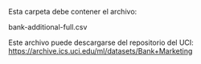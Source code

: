 Esta carpeta debe contener el archivo:

bank-additional-full.csv

Este archivo puede descargarse del repositorio del UCI:
https://archive.ics.uci.edu/ml/datasets/Bank+Marketing
